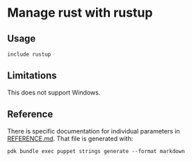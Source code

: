 # Manage rust with rustup

## Usage

~~~ puppet
include rustup
~~~

## Limitations

This does not support Windows.

## Reference

There is specific documentation for individual parameters in
[REFERENCE.md](REFERENCE.md). That file is generated with:

~~~
pdk bundle exec puppet strings generate --format markdown
~~~
